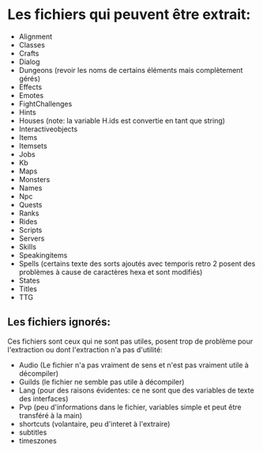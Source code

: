 # Les fichiers qui peuvent être extrait:

- Alignment
- Classes
- Crafts
- Dialog
- Dungeons (revoir les noms de certains éléments mais complètement gérés)
- Effects
- Emotes
- FightChallenges
- Hints
- Houses (note: la variable H.ids est convertie en tant que string)
- Interactiveobjects
- Items
- Itemsets
- Jobs
- Kb
- Maps
- Monsters
- Names
- Npc
- Quests
- Ranks
- Rides
- Scripts
- Servers
- Skills
- Speakingitems
- Spells (certains texte des sorts ajoutés avec temporis retro 2 posent des problèmes à cause de caractères hexa et sont modifiés)
- States
- Titles
- TTG

## Les fichiers ignorés:

Ces fichiers sont ceux qui ne sont pas utiles, posent trop de problème pour l'extraction ou dont l'extraction n'a pas d'utilité:

- Audio (Le fichier n'a pas vraiment de sens et n'est pas vraiment utile à décompiler)
- Guilds (le fichier ne semble pas utile à décompiler)
- Lang (pour des raisons évidentes: ce ne sont que des variables de texte des interfaces)
- Pvp (peu d'informations dans le fichier, variables simple et peut être transféré à la main)
- shortcuts (volantaire, peu d'interet à l'extraire)
- subtitles
- timeszones